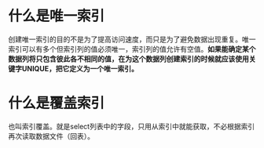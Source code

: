 # 什么是唯一索引

创建唯一索引的目的不是为了提高访问速度，而只是为了避免数据出现重复。唯一索引可以有多个但索引列的值必须唯一，索引列的值允许有空值。**如果能确定某个数据列将只包含彼此各不相同的值，在为这个数据列创建索引的时候就应该使用关键字UNIQUE，把它定义为一个唯一索引。** 

# 什么是覆盖索引

也叫索引覆盖。就是select列表中的字段，只用从索引中就能获取，不必根据索引再次读取数据文件（回表）。  

